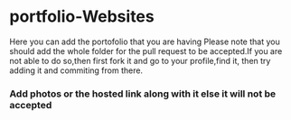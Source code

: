 # portfolio-Websites



Here you can add the portofolio that you are having 
Please note that you should add the whole folder for the pull request to be accepted.If you are not able to do so,then first fork it and go to your profile,find it, then try adding it and commiting from there.


<h3> Add photos or the hosted link along with it else it will not be accepted<h3/>
